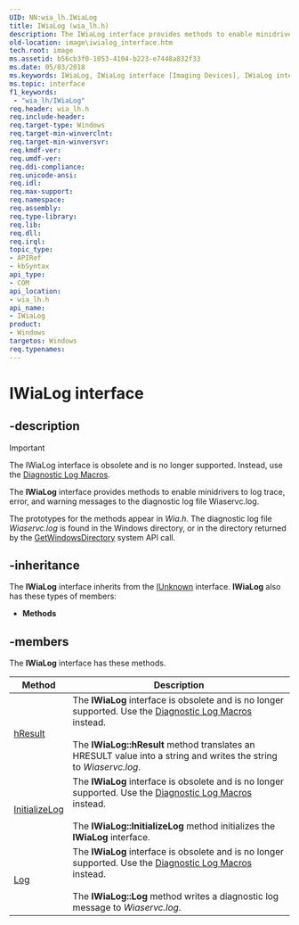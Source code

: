```yaml
---
UID: NN:wia_lh.IWiaLog
title: IWiaLog (wia_lh.h)
description: The IWiaLog interface provides methods to enable minidrivers to log trace, error, and warning messages to the diagnostic log file Wiaservc.log.
old-location: image\iwialog_interface.htm
tech.root: image
ms.assetid: b56cb3f0-1053-4104-b223-e7448a832f33
ms.date: 05/03/2018
ms.keywords: IWiaLog, IWiaLog interface [Imaging Devices], IWiaLog interface [Imaging Devices],described, IWiaLog_0284e394-6bc5-40b8-8174-0041bfc0d5dd.xml, image.iwialog_interface, wia_lh/IWiaLog
ms.topic: interface
f1_keywords:
 - "wia_lh/IWiaLog"
req.header: wia_lh.h
req.include-header: 
req.target-type: Windows
req.target-min-winverclnt: 
req.target-min-winversvr: 
req.kmdf-ver: 
req.umdf-ver: 
req.ddi-compliance: 
req.unicode-ansi: 
req.idl: 
req.max-support: 
req.namespace: 
req.assembly: 
req.type-library: 
req.lib: 
req.dll: 
req.irql: 
topic_type:
- APIRef
- kbSyntax
api_type:
- COM
api_location:
- wia_lh.h
api_name:
- IWiaLog
product:
- Windows
targetos: Windows
req.typenames: 
---
```


# IWiaLog interface

## -description

> [!IMPORTANT]
> The IWiaLog interface is obsolete and is no longer supported. Instead, use the [Diagnostic Log Macros](https://docs.microsoft.com/windows-hardware/drivers/image/wia-diagnostic-log-macros).

The **IWiaLog** interface provides methods to enable minidrivers to log trace, error, and warning messages to the diagnostic log file Wiaservc.log. 

The prototypes for the methods appear in *Wia.h*. The diagnostic log file *Wiaservc.log* is found in the Windows directory, or in the directory returned by the [GetWindowsDirectory](https://docs.microsoft.com/windows/win32/api/sysinfoapi/nf-sysinfoapi-getwindowsdirectorya) system API call.

## -inheritance

The **IWiaLog** interface inherits from the [IUnknown](https://docs.microsoft.com/windows/desktop/api/unknwn/nn-unknwn-iunknown) interface. **IWiaLog** also has these types of members:

- **Methods**

## -members

The **IWiaLog** interface has these methods.

| Method | Description |
| --- | --- |
| [hResult](https://docs.microsoft.com/windows-hardware/drivers/ddi/content/wia_lh/nf-wia_lh-iwialog-hresult) | The **IWiaLog** interface is obsolete and is no longer supported. Use the [Diagnostic Log Macros](https://docs.microsoft.com/windows-hardware/drivers/image/wia-diagnostic-log-macros) instead.<br><br>The **IWiaLog::hResult** method translates an HRESULT value into a string and writes the string to *Wiaservc.log*. |
| [InitializeLog](https://docs.microsoft.com/windows-hardware/drivers/ddi/content/wia_lh/nf-wia_lh-iwialog-initializelog) |The **IWiaLog** interface is obsolete and is no longer supported. Use the [Diagnostic Log Macros](https://docs.microsoft.com/windows-hardware/drivers/image/wia-diagnostic-log-macros) instead.<br><br>The **IWiaLog::InitializeLog** method initializes the **lWiaLog** interface. |
| [Log](https://docs.microsoft.com/windows-hardware/drivers/ddi/content/wdtf/nf-wdtf-iwdtf2-get_log) | The **IWiaLog** interface is obsolete and is no longer supported. Use the [Diagnostic Log Macros](https://docs.microsoft.com/windows-hardware/drivers/image/wia-diagnostic-log-macros) instead.<br><br>The **IWiaLog::Log** method writes a diagnostic log message to *Wiaservc.log*. |
